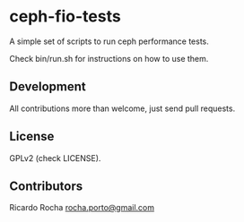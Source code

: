 ceph-fio-tests
==============

A simple set of scripts to run ceph performance tests.

Check bin/run.sh for instructions on how to use them.

## Development

All contributions more than welcome, just send pull requests.

## License

GPLv2 (check LICENSE).

## Contributors

Ricardo Rocha <rocha.porto@gmail.com>


